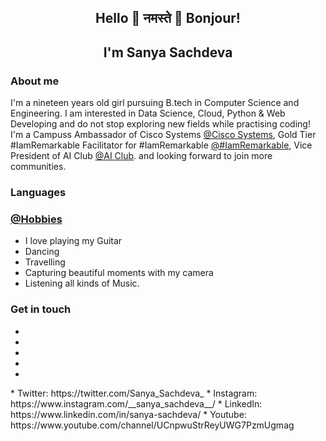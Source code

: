 ## <p align="center"> Hello 👋 नमस्ते 🙏 Bonjour! </p>

## <p align="center">I'm Sanya Sachdeva </p>
<p align="center">  </p>

### About me
I'm a nineteen years old girl pursuing B.tech in Computer Science and Engineering. I am interested in Data Science, Cloud, Python & Web Developing and do not stop exploring new fields while practising coding! I'm a Campuss Ambassador of Cisco Systems [@Cisco Systems](https://www.cisco.com/c/en_in/index.html), Gold Tier #IamRemarkable Facilitator for #IamRemarkable [@#IamRemarkable](https://iamremarkable.withgoogle.com/), Vice President of AI Club [@AI Club](https://www.linkedin.com/company/amity-ai-club/). 
and looking forward to join more communities. 

### Languages


### [@Hobbies](https://sanyasachdeva1.github.io/My-Website/)
* I love playing my Guitar
* Dancing 
* Travelling 
* Capturing beautiful moments with my camera 
* Listening all kinds of Music.


### Get in touch 
<ul class="list-unstyled list-social">
          <li><a href="https://www.facebook.com/sanyasachdeva18" target="_blank"><i class="ion-social-facebook"></i></a></li>
          <li><a href="https://twitter.com/Sanya_Sachdeva_" target="_blank"><i class="ion-social-twitter" ></i></a></li>
          <li><a href="https://www.instagram.com/__sanya_sachdeva__/" target="_blank"><i class="ion-social-instagram-outline"></i></a></li>
          <li><a href="https://www.linkedin.com/in/sanya-sachdeva/" target="_blank"><i class="ion-social-linkedin"></i></a></li>
          <li><a href="https://www.youtube.com/channel/UCnpwuStrReyUWG7PzmUgmag" target="_blank"><i class="ion-social-youtube-outline"></i></a></li>
</ul>
* Twitter: https://twitter.com/Sanya_Sachdeva_
* Instagram: https://www.instagram.com/__sanya_sachdeva__/
* LinkedIn: https://www.linkedin.com/in/sanya-sachdeva/
* Youtube: https://www.youtube.com/channel/UCnpwuStrReyUWG7PzmUgmag 
